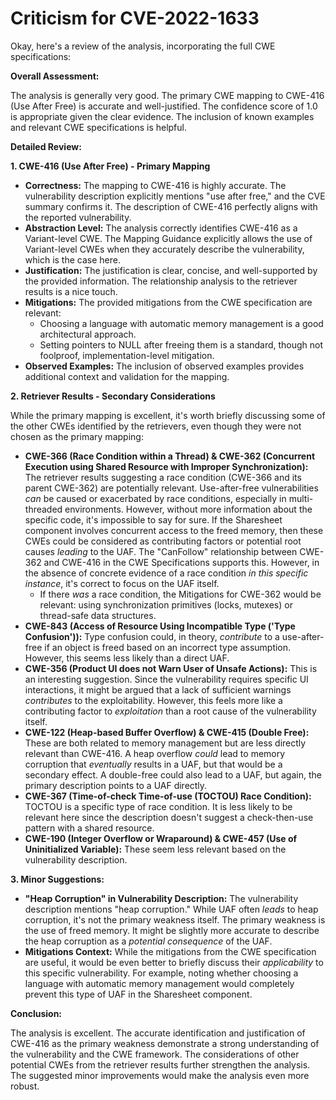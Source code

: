 # Criticism for CVE-2022-1633

Okay, here's a review of the analysis, incorporating the full CWE specifications:

**Overall Assessment:**

The analysis is generally very good. The primary CWE mapping to CWE-416 (Use After Free) is accurate and well-justified. The confidence score of 1.0 is appropriate given the clear evidence. The inclusion of known examples and relevant CWE specifications is helpful.

**Detailed Review:**

**1. CWE-416 (Use After Free) - Primary Mapping**

*   **Correctness:** The mapping to CWE-416 is highly accurate. The vulnerability description explicitly mentions "use after free," and the CVE summary confirms it. The description of CWE-416 perfectly aligns with the reported vulnerability.
*   **Abstraction Level:** The analysis correctly identifies CWE-416 as a Variant-level CWE. The Mapping Guidance explicitly allows the use of Variant-level CWEs when they accurately describe the vulnerability, which is the case here.
*   **Justification:** The justification is clear, concise, and well-supported by the provided information. The relationship analysis to the retriever results is a nice touch.
*   **Mitigations:** The provided mitigations from the CWE specification are relevant:
    *   Choosing a language with automatic memory management is a good architectural approach.
    *   Setting pointers to NULL after freeing them is a standard, though not foolproof, implementation-level mitigation.
*   **Observed Examples:** The inclusion of observed examples provides additional context and validation for the mapping.

**2. Retriever Results - Secondary Considerations**

While the primary mapping is excellent, it's worth briefly discussing some of the other CWEs identified by the retrievers, even though they were not chosen as the primary mapping:

*   **CWE-366 (Race Condition within a Thread) & CWE-362 (Concurrent Execution using Shared Resource with Improper Synchronization):**  The retriever results suggesting a race condition (CWE-366 and its parent CWE-362) are potentially relevant. Use-after-free vulnerabilities *can* be caused or exacerbated by race conditions, especially in multi-threaded environments.  However, without more information about the specific code, it's impossible to say for sure.  If the Sharesheet component involves concurrent access to the freed memory, then these CWEs could be considered as contributing factors or potential root causes *leading* to the UAF.  The "CanFollow" relationship between CWE-362 and CWE-416 in the CWE Specifications supports this.  However, in the absence of concrete evidence of a race condition *in this specific instance*, it's correct to focus on the UAF itself.
    *   If there *was* a race condition, the Mitigations for CWE-362 would be relevant: using synchronization primitives (locks, mutexes) or thread-safe data structures.
*   **CWE-843 (Access of Resource Using Incompatible Type ('Type Confusion')):** Type confusion could, in theory, *contribute* to a use-after-free if an object is freed based on an incorrect type assumption.  However, this seems less likely than a direct UAF.
*   **CWE-356 (Product UI does not Warn User of Unsafe Actions):** This is an interesting suggestion. Since the vulnerability requires specific UI interactions, it might be argued that a lack of sufficient warnings *contributes* to the exploitability. However, this feels more like a contributing factor to *exploitation* than a root cause of the vulnerability itself.
*   **CWE-122 (Heap-based Buffer Overflow) & CWE-415 (Double Free):** These are both related to memory management but are less directly relevant than CWE-416. A heap overflow *could* lead to memory corruption that *eventually* results in a UAF, but that would be a secondary effect. A double-free could also lead to a UAF, but again, the primary description points to a UAF directly.
*   **CWE-367 (Time-of-check Time-of-use (TOCTOU) Race Condition):** TOCTOU is a specific type of race condition.  It is less likely to be relevant here since the description doesn't suggest a check-then-use pattern with a shared resource.
*   **CWE-190 (Integer Overflow or Wraparound) & CWE-457 (Use of Uninitialized Variable):** These seem less relevant based on the vulnerability description.

**3. Minor Suggestions:**

*   **"Heap Corruption" in Vulnerability Description:**  The vulnerability description mentions "heap corruption." While UAF often *leads* to heap corruption, it's not the primary weakness itself. The primary weakness is the use of freed memory.  It might be slightly more accurate to describe the heap corruption as a *potential consequence* of the UAF.
*   **Mitigations Context:** While the mitigations from the CWE specification are useful, it would be even better to briefly discuss their *applicability* to this specific vulnerability. For example, noting whether choosing a language with automatic memory management would completely prevent this type of UAF in the Sharesheet component.

**Conclusion:**

The analysis is excellent. The accurate identification and justification of CWE-416 as the primary weakness demonstrate a strong understanding of the vulnerability and the CWE framework. The considerations of other potential CWEs from the retriever results further strengthen the analysis. The suggested minor improvements would make the analysis even more robust.